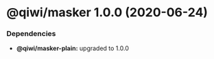 # @qiwi/masker 1.0.0 (2020-06-24)





### Dependencies

* **@qiwi/masker-plain:** upgraded to 1.0.0
